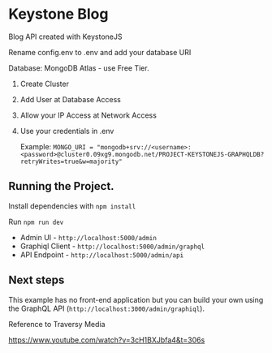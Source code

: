 # Keystone Blog

Blog API created with KeystoneJS

Rename config.env to .env and add your database URI

Database: MongoDB Atlas - use Free Tier.
1. Create Cluster
2. Add User at Database Access
3. Allow your IP Access at Network Access
4. Use your credentials in .env

    Example:
   `MONGO_URI = "mongodb+srv://<username>:<password>@cluster0.09xg9.mongodb.net/PROJECT-KEYSTONEJS-GRAPHQLDB?retryWrites=true&w=majority"`



## Running the Project.

Install dependencies with `npm install`

Run `npm run dev`

* Admin UI - `http://localhost:5000/admin`
* Graphiql Client - `http://localhost:5000/admin/graphql`
* API Endpoint - `http://localhost:5000/admin/api`


## Next steps

This example has no front-end application but you can build your own using the GraphQL API (`http://localhost:3000/admin/graphiql`).

Reference to Traversy Media

https://www.youtube.com/watch?v=3cH1BXJbfa4&t=306s
